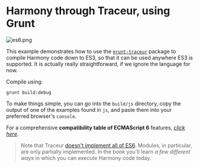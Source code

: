 # Harmony through Traceur, using Grunt

![es6.png][1]

This example demonstrates how to use the [`grunt-traceur`][2] package to compile Harmony code down to ES3, so that it can be used anywhere ES3 is supported. It is actually really straightforward, if we ignore the language for now.

Compile using:

```shell
grunt build:debug
```

To make things simple, you can go into the `build/js` directory, copy the output of one of the examples found in `js`, and paste them into your preferred browser's `console`.

For a comprehensive **compatibility table of ECMAScript 6** features, [_click here_][3].

> Note that Traceur [doesn't implement all of ES6][4]. Modules, in particular, are only partially implemented. In the book you'll learn _a few different ways_ in which you can execute Harmony code today.

  [1]: http://i.imgur.com/YHcJpVd.png
  [2]: https://github.com/aaronfrost/grunt-traceur
  [3]: http://kangax.github.io/es5-compat-table/es6/
  [4]: https://github.com/google/traceur-compiler/wiki/LanguageFeatures
